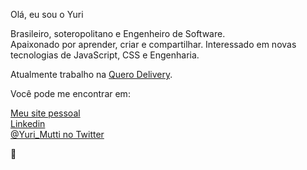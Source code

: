 Olá, eu sou o Yuri

Brasileiro, soteropolitano e Engenheiro de Software.  
Apaixonado por aprender, criar e compartilhar. 
Interessado em novas tecnologias de JavaScript, CSS e Engenharia.

Atualmente trabalho na [Quero Delivery](https://querodelivery.com).

Você pode me encontrar em:

[Meu site pessoal](https://yurimutti.com) <br />
[Linkedin](https://www.linkedin.com/in/yuri-mutti-0418bb1aa) <br />
[@Yuri_Mutti no Twitter](https://twitter.com/Yuri_Mutti) <br />

:love_you_gesture:
